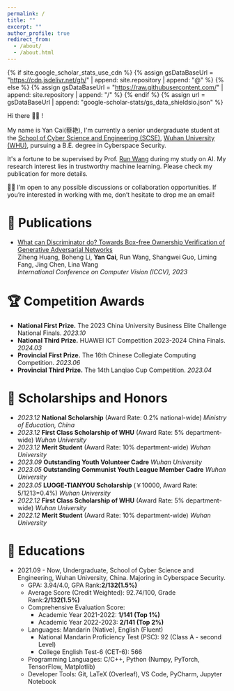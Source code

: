 ```yaml
---
permalink: /
title: ""
excerpt: ""
author_profile: true
redirect_from: 
  - /about/
  - /about.html
---
```

{% if site.google_scholar_stats_use_cdn %}
{% assign gsDataBaseUrl = "https://cdn.jsdelivr.net/gh/" | append: site.repository | append: "@" %}
{% else %}
{% assign gsDataBaseUrl = "https://raw.githubusercontent.com/" | append: site.repository | append: "/" %}
{% endif %}
{% assign url = gsDataBaseUrl | append: "google-scholar-stats/gs_data_shieldsio.json" %}

<span class='anchor' id='about-me'></span>

Hi there 👋👋 !

My name is Yan Cai(蔡艳), I'm currently a senior undergraduate student at the [School of Cyber Science and Engineering (SCSE)](http://cse.whu.edu.cn/index.htm), [Wuhan University (WHU)](https://www.whu.edu.cn/), pursuing a B.E. degree in Cyberspace Security.

It's a fortune to be supervised by Prof. [Run Wang](http://wangrun.github.io/) during my study on AI. My research interest lies in trustworthy machine learning. Please check my publication for more details.

<!-- My research interest lies in trustworthy machine learning, with a specific interest in responsible (multimodal) generative models. Please check my publication for more details. -->

🌟🌟 I’m open to any possible discussions or collaboration opportunities. If you’re interested in working with me, don’t hesitate to drop me an email!

<!-- 我是 **蔡艳**，目前就读于[武汉大学国家网络安全学院](https://cse.whu.edu.cn/)网络空间安全专业。

我对人工智能充满热情，自入学以来，积极参与各类科研项目和学术竞赛，曾获得国家奖学金等多项荣誉。在科研方面，我全程参与了多个项目，包括但不限于**计算机视觉**、**人工智能安全**等领域。 -->

# 📝 Publications
- [What can Discriminator do? Towards Box-free Ownership Verification of Generative Adversarial Networks](https://arxiv.org/abs/2307.15860)   
Ziheng Huang, Boheng Li, **Yan Cai**, Run Wang, Shangwei Guo, Liming Fang, Jing Chen, Lina Wang   
*International Conference on Computer Vision (ICCV), 2023*

# 🏆 Competition Awards
- **National First Prize.** The 2023 China University Business Elite Challenge National Finals. *2023.10*
- **National Third Prize.** HUAWEI ICT Competition 2023-2024 China Finals. *2024.03*
- **Provincial First Prize.** The 16th Chinese Collegiate Computing Competition. *2023.06*
- **Provincial Third Prize.** The 14th Lanqiao Cup Competition. *2023.04*

<!-- - **2023全国高校商业精英挑战赛创新创业竞赛：全国一等奖** *国家级* 2023 &nbsp;&nbsp;[[证明]](../docs/商业精英挑战赛.pdf)  
- **华为ICT大赛2023-2024创新赛：全国三等奖** *国家级* 2024 &nbsp;&nbsp;[[证明]](../docs/ICT.pdf)
- **第十六届中国大学生计算机设计大赛：中南赛区一等奖** *省部级* 2023 &nbsp;&nbsp;[[证明]](../docs/计算机设计大赛.pdf)
- **蓝桥杯软件赛道 Python 程序设计赛：湖北赛区三等奖** *省部级* 2023 &nbsp;&nbsp;[[证明]](../docs/蓝桥杯.pdf)      -->

# 🥇 Scholarships and Honors
- *2023.12* **National Scholarship** (Award Rate: 0.2% national-wide) *Ministry of Education, China*
- *2023.12* **First Class Scholarship of WHU** (Award Rate: 5% department-wide) *Wuhan University* 
- *2023.12* **Merit Student** (Award Rate: 10% department-wide) *Wuhan University* 
- *2023.09* **Outstanding Youth Volunteer Cadre** *Wuhan University* 
- *2023.05* **Outstanding Communist Youth League Member Cadre** *Wuhan University* 
- *2023.05* **LUOGE-TIANYOU Scholarship** (￥10000, Award Rate: 5/1213=0.4%) *Wuhan University* 
- *2022.12* **First Class Scholarship of WHU** (Award Rate: 5% department-wide) *Wuhan University* 
- *2022.12* **Merit Student** (Award Rate: 10% department-wide) *Wuhan University*

<!-- - *2023.12* **国家奖学金** (全国前0.2%，我校按专业成绩排名取高者授予) *中华人民共和国教育部* &nbsp;&nbsp;[[证明]](../docs/国家奖学金.pdf)
- *2023.12* **武汉大学优秀学生甲等奖学金** (院内前5%) *武汉大学* &nbsp;&nbsp;[[证明]](../docs/2022-2023甲等奖学金.pdf)
- *2023.12* **武汉大学三好学生** (全校10%) *武汉大学* &nbsp;&nbsp;[[证明]](../docs/2022-2023三好学生.pdf)
- *2023.12* **武汉大学国家网络安全学院学习先进个人** *武汉大学* &nbsp;&nbsp;[[证明]](../docs/先进集体、先进个人.pdf)
- *2023.12* **武汉大学国家网络安全学院科创先进个人** *武汉大学* &nbsp;&nbsp;[[证明]](../docs/科创先进个人.pdf)
- *2023.09* **武汉大学优秀青年志愿者** *武汉大学* &nbsp;&nbsp;[[证明]](../docs/优秀青年志愿者.pdf)
- *2023.05* **武汉大学优秀共青团员** *武汉大学* &nbsp;&nbsp;[[证明]](../docs/2022优秀共青团员.pdf)
- *2023.05* **珞格-天佑奖学金** (￥10000，全院本年级仅1人获得，按综合成绩排名取高者授予) *武汉大学* &nbsp;&nbsp;[[证明]]()
- *2022.12* **武汉大学优秀学生甲等奖学金** (院内前5%) *武汉大学* &nbsp;&nbsp;[[证明]](../docs/2021-2022甲等奖学金.pdf)
- *2022.12* **武汉大学三好学生** (全校10%) *武汉大学* &nbsp;&nbsp;[[证明]](../docs/2021-2022三好学生.pdf) -->

# 📖 Educations
- 2021.09 - Now, Undergraduate, School of Cyber Science and Engineering, Wuhan University, China. Majoring in  Cyberspace Security.
  - GPA: 3.94/4.0, GPA Rank:**2/132(1.5%)**
  - Average Score (Credit Weighted): 92.74/100, Grade Rank:**2/132(1.5%)**
  - Comprehensive Evaluation Score:
    - Academic Year 2021-2022: **1/141 (Top 1%)**
    - Academic Year 2022-2023: **2/141 (Top 2%)**
  - Languages: Mandarin (Native), English (Fluent)
    - National Mandarin Proficiency Test (PSC): 92 (Class A - second Level)
    - College English Test-6 (CET-6): 566 
  - Programming Languages: C/C++, Python (Numpy, PyTorch, TensorFlow, Matplotlib)
  - Developer Tools: Git, LaTeX (Overleaf), VS Code, PyCharm, Jupyter Notebook


<!-- - 2021.9 - 至今，本科，武汉大学国家网络安全学院，专业：网络空间安全
  - **学业排名：** GPA排名：**2/132 (1.5%)**、加权平均分排名：**2/132 (1.5%)**  
  - **成绩均分：** GPA：3.94/4.0、加权平均分：93.26/100  
  - **语言能力：** 以良好成绩通过 CET6(566)；具备良好的英语文献阅读和写作能力  
  - **核心课程：** 高等数学 (93)，线性代数 (90)，离散数学 (98)，概率论与数理统计 (96)，程序设计 (94)，数据结构实验 (97)，自然语言处理 (99)，自然语言处理实验 (94)，人工智能 (92)，人工智能实验 (95)，机器学习 (94)，机器学习实验 (93)，计算机组成原理实验 (97)，操作系统原理 (95)，计算机网络 (94)，安全创客实践 (98)，数字逻辑与EDA (95)，数字逻辑与EDA实验 (95)，大数据分析 (96)，数字取证 (100)，数字取证实验 (99)
  - **编程能力：** 编程常用语言为 C++、Python，CCF-CSP认证300分，熟悉算法与数据结构，抽象能力强，代码风格良好；熟练掌握 PyTorch、Numpy、Pandas、OpenCV，熟悉各类深度学习模型及其编程实现；具备优秀的编程、建模、理论推导能力  
  - **开发工具：** VS Code，PyCharm，Jupyter Notebook，LaTeX (Overleaf)，Git  
  - **在校荣誉：** 曾获国家奖学金(全国前0.2%，我校按专业成绩排名取高者授予)、武汉大学珞格天佑奖学金 (￥10000，全院每年仅5人获得，按综合成绩排名取高者授予)、武汉大学三好学生 (10%)，在校累计获奖逾 35000 元    -->